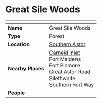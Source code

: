 # Great Sile Woods

| []() | |
| --- | --- |
| **Name** | Great Sile Woods |
| **Type** | Forest |
| **Location** | [Southern Astor](../regions/southern-astor.md) |
| **Nearby Places** | [Carneid Inlet](../seas-oceans/carneid-inlet.md)<br>Fort Maidens<br>Fort Pinmore<br>[Great Astor Road](../roads/great-astor-road.md)<br>Silethwaite<br>[Southern Fort Way](../roads/southern-fort-way.md) |
| **People** | |
